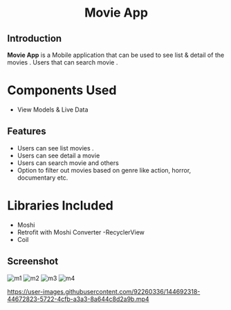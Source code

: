 ﻿<h1 align="center">Movie App</h1>
<p align="center">

## Introduction
  
<b>Movie App</b> is a Mobile application that can be used to see list & detail of the movies . Users that can search movie .




# Components Used
- View Models & Live Data 



## Features

- Users can see list movies .
- Users can see detail a movie 
- Users can search movie and others
- Option to filter out movies based on genre like action, horror, documentary etc. 

# Libraries Included
- Moshi
- Retrofit with Moshi Converter
-RecyclerView
- Coil

  
  
## Screenshot
  
  ![m1](https://user-images.githubusercontent.com/92260336/144586025-33f71a50-b142-413f-95db-b9b93f3861dd.PNG)
  ![m2](https://user-images.githubusercontent.com/92260336/144587521-ddf395b3-5e83-4480-9d1c-7cee9f74f01e.PNG)
![m3](https://user-images.githubusercontent.com/92260336/144587572-0cec7297-9c5e-49fb-8635-db9bce666de5.PNG)
![m4](https://user-images.githubusercontent.com/92260336/144587581-da68154f-edf2-4ba3-b8f1-ce32bec097f5.PNG)
  

https://user-images.githubusercontent.com/92260336/144692318-44672823-5722-4cfb-a3a3-8a644c8d2a9b.mp4


  
  
  
  






















